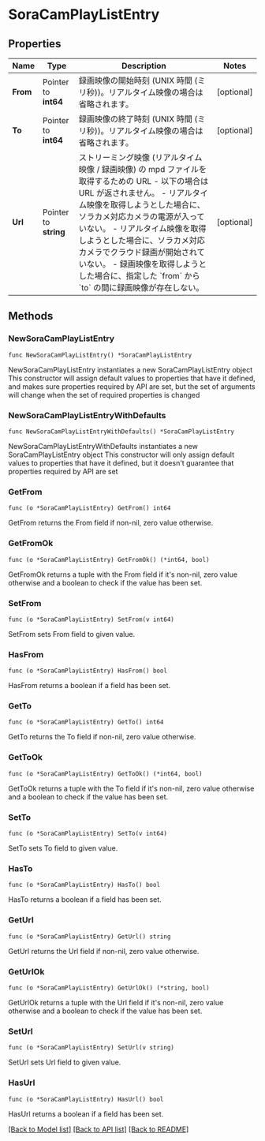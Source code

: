 # SoraCamPlayListEntry

## Properties

Name | Type | Description | Notes
------------ | ------------- | ------------- | -------------
**From** | Pointer to **int64** | 録画映像の開始時刻 (UNIX 時間 (ミリ秒))。リアルタイム映像の場合は省略されます。 | [optional] 
**To** | Pointer to **int64** | 録画映像の終了時刻 (UNIX 時間 (ミリ秒))。リアルタイム映像の場合は省略されます。 | [optional] 
**Url** | Pointer to **string** | ストリーミング映像 (リアルタイム映像 / 録画映像) の mpd ファイルを取得するための URL  - 以下の場合は URL が返されません。   - リアルタイム映像を取得しようとした場合に、ソラカメ対応カメラの電源が入っていない。   - リアルタイム映像を取得しようとした場合に、ソラカメ対応カメラでクラウド録画が開始されていない。   - 録画映像を取得しようとした場合に、指定した &#x60;from&#x60; から &#x60;to&#x60; の間に録画映像が存在しない。  | [optional] 

## Methods

### NewSoraCamPlayListEntry

`func NewSoraCamPlayListEntry() *SoraCamPlayListEntry`

NewSoraCamPlayListEntry instantiates a new SoraCamPlayListEntry object
This constructor will assign default values to properties that have it defined,
and makes sure properties required by API are set, but the set of arguments
will change when the set of required properties is changed

### NewSoraCamPlayListEntryWithDefaults

`func NewSoraCamPlayListEntryWithDefaults() *SoraCamPlayListEntry`

NewSoraCamPlayListEntryWithDefaults instantiates a new SoraCamPlayListEntry object
This constructor will only assign default values to properties that have it defined,
but it doesn't guarantee that properties required by API are set

### GetFrom

`func (o *SoraCamPlayListEntry) GetFrom() int64`

GetFrom returns the From field if non-nil, zero value otherwise.

### GetFromOk

`func (o *SoraCamPlayListEntry) GetFromOk() (*int64, bool)`

GetFromOk returns a tuple with the From field if it's non-nil, zero value otherwise
and a boolean to check if the value has been set.

### SetFrom

`func (o *SoraCamPlayListEntry) SetFrom(v int64)`

SetFrom sets From field to given value.

### HasFrom

`func (o *SoraCamPlayListEntry) HasFrom() bool`

HasFrom returns a boolean if a field has been set.

### GetTo

`func (o *SoraCamPlayListEntry) GetTo() int64`

GetTo returns the To field if non-nil, zero value otherwise.

### GetToOk

`func (o *SoraCamPlayListEntry) GetToOk() (*int64, bool)`

GetToOk returns a tuple with the To field if it's non-nil, zero value otherwise
and a boolean to check if the value has been set.

### SetTo

`func (o *SoraCamPlayListEntry) SetTo(v int64)`

SetTo sets To field to given value.

### HasTo

`func (o *SoraCamPlayListEntry) HasTo() bool`

HasTo returns a boolean if a field has been set.

### GetUrl

`func (o *SoraCamPlayListEntry) GetUrl() string`

GetUrl returns the Url field if non-nil, zero value otherwise.

### GetUrlOk

`func (o *SoraCamPlayListEntry) GetUrlOk() (*string, bool)`

GetUrlOk returns a tuple with the Url field if it's non-nil, zero value otherwise
and a boolean to check if the value has been set.

### SetUrl

`func (o *SoraCamPlayListEntry) SetUrl(v string)`

SetUrl sets Url field to given value.

### HasUrl

`func (o *SoraCamPlayListEntry) HasUrl() bool`

HasUrl returns a boolean if a field has been set.


[[Back to Model list]](../README.md#documentation-for-models) [[Back to API list]](../README.md#documentation-for-api-endpoints) [[Back to README]](../README.md)


